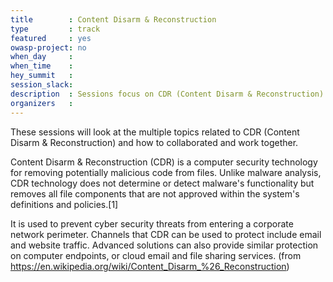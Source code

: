 ```yaml
---
title        : Content Disarm & Reconstruction
type         : track
featured     : yes
owasp-project: no
when_day     : 
when_time    :
hey_summit   :
session_slack:
description  : Sessions focus on CDR (Content Disarm & Reconstruction)
organizers   :
---
```



These sessions will look at the multiple topics related to CDR (Content Disarm & Reconstruction) and how to collaborated and work together.

Content Disarm & Reconstruction (CDR) is a computer security technology for removing potentially malicious code from files. Unlike malware analysis, CDR technology does not determine or detect malware's functionality but removes all file components that are not approved within the system's definitions and policies.[1]

It is used to prevent cyber security threats from entering a corporate network perimeter. Channels that CDR can be used to protect include email and website traffic. Advanced solutions can also provide similar protection on computer endpoints, or cloud email and file sharing services.
(from https://en.wikipedia.org/wiki/Content_Disarm_%26_Reconstruction)

